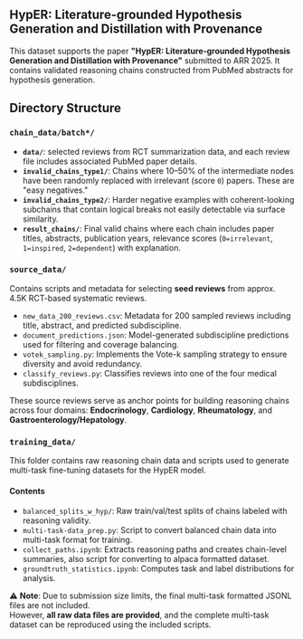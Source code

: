 ## HypER: Literature-grounded Hypothesis Generation and Distillation with Provenance


This dataset supports the paper **"HypER: Literature-grounded Hypothesis Generation and Distillation with Provenance"** submitted to ARR 2025. It contains validated reasoning chains constructed from PubMed abstracts for hypothesis generation.

## Directory Structure

### `chain_data/batch*/`
- **`data/`**: selected reviews from RCT summarization data, and each review file includes associated PubMed paper details.
- **`invalid_chains_type1/`**: Chains where 10–50% of the intermediate nodes have been randomly replaced with irrelevant (score `0`) papers. These are "easy negatives."
- **`invalid_chains_type2/`**: Harder negative examples with coherent-looking subchains that contain logical breaks not easily detectable via surface similarity.
- **`result_chains/`**: Final valid chains where each chain includes paper titles, abstracts, publication years, relevance scores (`0=irrelevant`, `1=inspired`, `2=dependent`) with explanation.

### `source_data/`
Contains scripts and metadata for selecting **seed reviews** from approx. 4.5K RCT-based systematic reviews.

- `new_data_200_reviews.csv`: Metadata for 200 sampled reviews including title, abstract, and predicted subdiscipline.
- `document_predictions.json`: Model-generated subdiscipline predictions used for filtering and coverage balancing.
- `votek_sampling.py`: Implements the Vote-k sampling strategy to ensure diversity and avoid redundancy.
- `classify_reviews.py`: Classifies reviews into one of the four medical subdisciplines.

These source reviews serve as anchor points for building reasoning chains across four domains:
**Endocrinology**, **Cardiology**, **Rheumatology**, and **Gastroenterology/Hepatology**.

### `training_data/`
This folder contains raw reasoning chain data and scripts used to generate multi-task fine-tuning datasets for the HypER model.

#### Contents
- `balanced_splits_w_hyp/`: Raw train/val/test splits of chains labeled with reasoning validity.
- `multi-task-data_prep.py`: Script to convert balanced chain data into multi-task format for training.
- `collect_paths.ipynb`: Extracts reasoning paths and creates chain-level summaries, also script for converting to alpaca formatted dataset.
- `groundtruth_statistics.ipynb`: Computes task and label distributions for analysis.

⚠️ **Note**: Due to submission size limits, the final multi-task formatted JSONL files are not included.  
However, **all raw data files are provided**, and the complete multi-task dataset can be reproduced using the included scripts.

